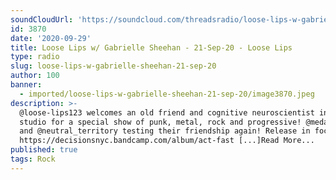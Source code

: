 ```yaml
---
soundCloudUrl: 'https://soundcloud.com/threadsradio/loose-lips-w-gabrielle-sheehan-21-sep-20'
id: 3870
date: '2020-09-29'
title: Loose Lips w/ Gabrielle Sheehan - 21-Sep-20 - Loose Lips
type: radio
slug: loose-lips-w-gabrielle-sheehan-21-sep-20
author: 100
banner:
  - imported/loose-lips-w-gabrielle-sheehan-21-sep-20/image3870.jpeg
description: >-
  @loose-lips123 welcomes an old friend and cognitive neuroscientist into the
  studio for a special show of punk, metal, rock and progressive! @medallionman
  and @neutral_territory testing their friendship again! Release in focus =
  https://decisionsnyc.bandcamp.com/album/act-fast [...]Read More...
published: true
tags: Rock
---
```

